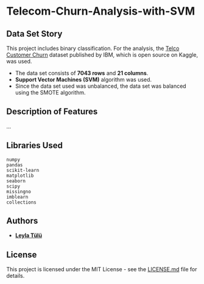 # Telecom-Churn-Analysis-with-SVM

## Data Set Story
This project includes binary classification. For the analysis, the [Telco Customer Churn](https://www.kaggle.com/blastchar/telco-customer-churn) dataset published by IBM, which is open source on Kaggle, was used. 
  * The data set consists of **7043 rows** and **21 columns**. 
  * **Support Vector Machines (SVM)** algorithm was used. 
  * Since the data set used was unbalanced, the data set was balanced using the SMOTE algorithm. 

## Description of Features
...

## Libraries Used

    numpy 
    pandas 
    scikit-learn 
    matplotlib
    seaborn
    scipy
    missingno
    imblearn
    collections

## Authors
* **[Leyla Tülü](https://github.com/leylatulu)**

## License
This project is licensed under the MIT License - see the [LICENSE.md](LICENSE.md) file for details.
